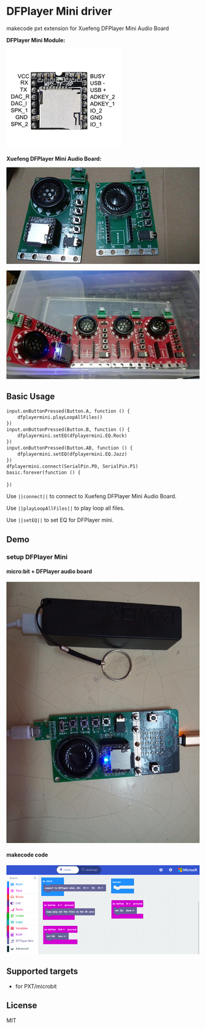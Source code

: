 # DFPlayer Mini driver
makecode pxt extension for Xuefeng DFPlayer Mini Audio Board

**DFPlayer Mini Module:**

![Alt text](https://github.com/51bit/DFPlayerMini/raw/master/icon.png?raw=true "DFPlayer Mini Module")

**Xuefeng DFPlayer Mini Audio Board:**

![Alt text](https://github.com/51bit/DFPlayerMini/raw/master/icon2.png?raw=true "DFPlayer Mini Audio Board picture")

![Alt text](https://github.com/51bit/DFPlayerMini/raw/master/icon3.jpg?raw=true "DFPlayer Mini Audio Board picture 2")

## Basic Usage

```blocks
input.onButtonPressed(Button.A, function () {
    dfplayermini.playLoopAllFiles()
})
input.onButtonPressed(Button.B, function () {
    dfplayermini.setEQ(dfplayermini.EQ.Rock)
})
input.onButtonPressed(Button.AB, function () {
    dfplayermini.setEQ(dfplayermini.EQ.Jazz)
})
dfplayermini.connect(SerialPin.P0, SerialPin.P1)
basic.forever(function () {
	
})
```

Use ``||connect||`` to connect to Xuefeng DFPlayer Mini Audio Board.

Use ``||playLoopAllFiles||`` to play loop all files.

Use ``||setEQ||`` to set EQ for DFPlayer mini.

## Demo

### setup DFPlayer Mini

#### micro:bit + DFPlayer audio board
![Alt text](https://github.com/51bit/DFPlayerMini/raw/master/microbitDemo.jpg?raw=true "micro:bit + DFPlayer audio board")

#### makecode code
![Alt text](https://github.com/51bit/DFPlayerMini/raw/master/makecodeDemo.png?raw=true "makecode code")

## Supported targets

* for PXT/microbit

## License

MIT
